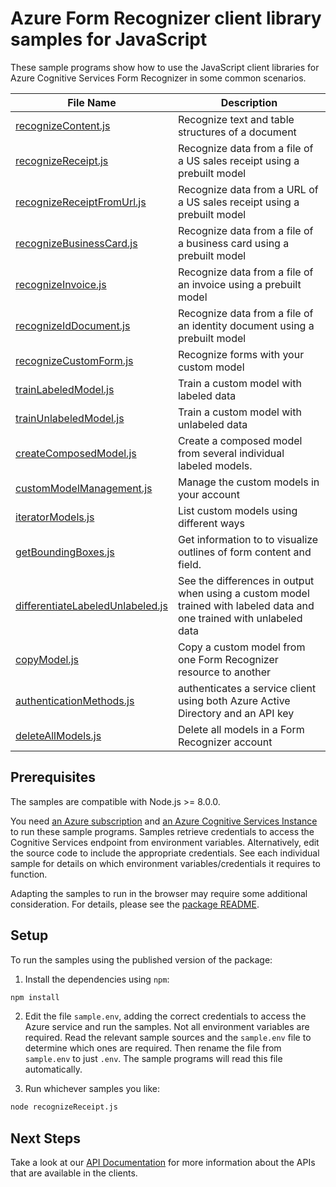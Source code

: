 # Azure Form Recognizer client library samples for JavaScript

These sample programs show how to use the JavaScript client libraries for Azure Cognitive Services Form Recognizer in some common scenarios.

| **File Name**                                                     | **Description**                                                                                                       |
| ----------------------------------------------------------------- | --------------------------------------------------------------------------------------------------------------------- |
| [recognizeContent.js][recognizecontent]                           | Recognize text and table structures of a document                                                                     |
| [recognizeReceipt.js][recognizereceipt]                           | Recognize data from a file of a US sales receipt using a prebuilt model                                               |
| [recognizeReceiptFromUrl.js][recognizereceiptfromurl]             | Recognize data from a URL of a US sales receipt using a prebuilt model                                                |
| [recognizeBusinessCard.js][recognizebusinesscard]                 | Recognize data from a file of a business card using a prebuilt model                                                  |
| [recognizeInvoice.js][recognizeinvoice]                           | Recognize data from a file of an invoice using a prebuilt model                                                       |
| [recognizeIdDocument.js][recognizeiddocument]                     | Recognize data from a file of an identity document using a prebuilt model                                             |
| [recognizeCustomForm.js][recognizecustomform]                     | Recognize forms with your custom model                                                                                |
| [trainLabeledModel.js][trainlabeledmodel]                         | Train a custom model with labeled data                                                                                |
| [trainUnlabeledModel.js][trainunlabeledmodel]                     | Train a custom model with unlabeled data                                                                              |
| [createComposedModel.js][createcomposedmodel]                     | Create a composed model from several individual labeled models.                                                       |
| [customModelManagement.js][custommodelmanagement]                 | Manage the custom models in your account                                                                              |
| [iteratorModels.js][iteratormodels]                               | List custom models using different ways                                                                               |
| [getBoundingBoxes.js][getboundingboxes]                           | Get information to to visualize outlines of form content and field.                                                   |
| [differentiateLabeledUnlabeled.js][differentiatelabeledunlabeled] | See the differences in output when using a custom model trained with labeled data and one trained with unlabeled data |
| [copyModel.js][copymodel]                                         | Copy a custom model from one Form Recognizer resource to another                                                      |
| [authenticationMethods.js][authenticationmethods]                 | authenticates a service client using both Azure Active Directory and an API key                                       |
| [deleteAllModels.js][deleteallmodels]                             | Delete all models in a Form Recognizer account                                                                        |

## Prerequisites

The samples are compatible with Node.js >= 8.0.0.

You need [an Azure subscription][freesub] and [an Azure Cognitive Services Instance][azcogsvc] to run these sample programs. Samples retrieve credentials to access the Cognitive Services endpoint from environment variables. Alternatively, edit the source code to include the appropriate credentials. See each individual sample for details on which environment variables/credentials it requires to function.

Adapting the samples to run in the browser may require some additional consideration. For details, please see the [package README][package].

## Setup

To run the samples using the published version of the package:

1. Install the dependencies using `npm`:

```bash
npm install
```

2. Edit the file `sample.env`, adding the correct credentials to access the Azure service and run the samples. Not all environment variables are required. Read the relevant sample sources and the `sample.env` file to determine which ones are required. Then rename the file from `sample.env` to just `.env`. The sample programs will read this file automatically.

3. Run whichever samples you like:

```bash
node recognizeReceipt.js
```

## Next Steps

Take a look at our [API Documentation][apiref] for more information about the APIs that are available in the clients.

[recognizereceipt]: https://github.com/Azure/azure-sdk-for-js/tree/master/sdk/formrecognizer/ai-form-recognizer/samples/javascript/recognizeReceipt.js
[recognizereceiptfromurl]: https://github.com/Azure/azure-sdk-for-js/tree/master/sdk/formrecognizer/ai-form-recognizer/samples/javascript/recognizeReceiptFromUrl.js
[recognizebusinesscard]: https://github.com/Azure/azure-sdk-for-js/tree/master/sdk/formrecognizer/ai-form-recognizer/samples/javascript/recognizeBusinessCard.js
[recognizeinvoice]: https://github.com/Azure/azure-sdk-for-js/tree/master/sdk/formrecognizer/ai-form-recognizer/samples/javascript/recognizeInvoice.js
[recognizeiddocument]: https://github.com/Azure/azure-sdk-for-js/tree/master/sdk/formrecognizer/ai-form-recognizer/samples/javascript/recognizeIdDocument.js
[recognizecontent]: https://github.com/Azure/azure-sdk-for-js/tree/master/sdk/formrecognizer/ai-form-recognizer/samples/javascript/recognizeContent.js
[recognizecustomform]: https://github.com/Azure/azure-sdk-for-js/tree/master/sdk/formrecognizer/ai-form-recognizer/samples/javascript/recognizeCustomForm.js
[trainlabeledmodel]: https://github.com/Azure/azure-sdk-for-js/tree/master/sdk/formrecognizer/ai-form-recognizer/samples/javascript/trainLabeledModel.js
[trainunlabeledmodel]: https://github.com/Azure/azure-sdk-for-js/tree/master/sdk/formrecognizer/ai-form-recognizer/samples/javascript/trainUnlabeledModel.js
[createcomposedmodel]: https://github.com/Azure/azure-sdk-for-js/tree/master/sdk/formrecognizer/ai-form-recognizer/samples/javascript/createComposedModel.js
[custommodelmanagement]: https://github.com/Azure/azure-sdk-for-js/tree/master/sdk/formrecognizer/ai-form-recognizer/samples/javascript/customModelManagement.js
[iteratormodels]: https://github.com/Azure/azure-sdk-for-js/tree/master/sdk/formrecognizer/ai-form-recognizer/samples/javascript/iteratorModels.js
[getboundingboxes]: https://github.com/Azure/azure-sdk-for-js/tree/master/sdk/formrecognizer/ai-form-recognizer/samples/javascript/getBoundingBoxes.js
[differentiatelabeledunlabeled]: https://github.com/Azure/azure-sdk-for-js/tree/master/sdk/formrecognizer/ai-form-recognizer/samples/javascript/differentiateLabeledUnlabeled.js
[copymodel]: https://github.com/Azure/azure-sdk-for-js/tree/master/sdk/formrecognizer/ai-form-recognizer/samples/javascript/copyModel.js
[authenticationmethods]: https://github.com/Azure/azure-sdk-for-js/tree/master/sdk/formrecognizer/ai-form-recognizer/samples/javascript/authenticationMethods.js
[deleteallmodels]: https://github.com/Azure/azure-sdk-for-js/tree/master/sdk/formrecognizer/ai-form-recognizer/samples/javascript/deleteAllModels.js
[apiref]: https://docs.microsoft.com/javascript/api/@azure/ai-form-recognizer
[azcogsvc]: https://docs.microsoft.com/azure/cognitive-services/cognitive-services-apis-create-account
[freesub]: https://azure.microsoft.com/free/
[package]: https://github.com/Azure/azure-sdk-for-js/tree/master/sdk/formrecognizer/ai-form-recognizer/README.md
